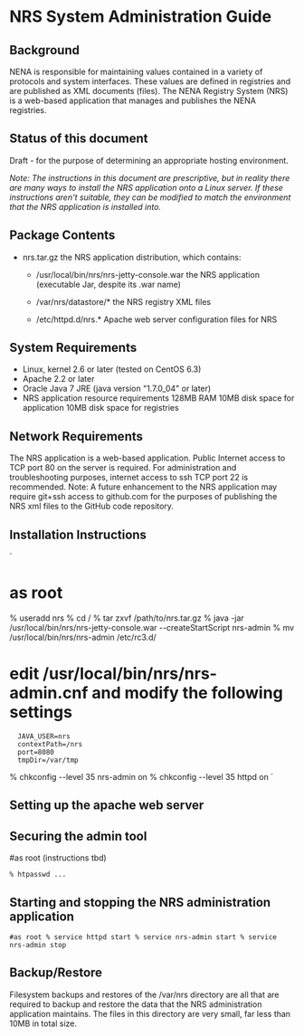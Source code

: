 NRS System Administration Guide
===============================


Background
----------

NENA is responsible for maintaining values contained in a variety of protocols and system interfaces.  These values are defined in registries and are published as XML documents (files).  The NENA Registry System (NRS) is a web-based application that manages and publishes the NENA registries.

Status of this document
-----------------------

Draft - for the purpose of determining an appropriate hosting environment.

_Note: The instructions in this document are prescriptive, but in reality there are many ways to install the NRS application onto a Linux server.  If these instructions aren't suitable, they can be modified to match the environment that the NRS application is installed into._


Package Contents
----------------

* nrs.tar.gz
  the NRS application distribution, which contains:

  * /usr/local/bin/nrs/nrs-jetty-console.war
    the NRS application (executable Jar, despite its .war name)

  * /var/nrs/datastore/*
    the NRS registry XML files

  * /etc/httpd.d/nrs.*
    Apache web server configuration files for NRS


System Requirements
-------------------

* Linux, kernel 2.6 or later (tested on CentOS 6.3)
* Apache 2.2 or later
* Oracle Java 7 JRE (java version "1.7.0_04" or later)
* NRS application resource requirements
  128MB RAM
  10MB disk space for application
  10MB disk space for registries


Network Requirements
--------------------

The NRS application is a web-based application.  Public Internet access to TCP port 80 on the server is required.
For administration and troubleshooting purposes, internet access to ssh TCP port 22 is recommended.
Note: A future enhancement to the NRS application may require git+ssh access to github.com for the purposes of publishing the NRS xml files to the GitHub code repository.


Installation Instructions
-------------------------

`
  # as root
  % useradd nrs
  % cd /
  % tar zxvf /path/to/nrs.tar.gz
  % java -jar /usr/local/bin/nrs/nrs-jetty-console.war --createStartScript nrs-admin
  % mv /usr/local/bin/nrs/nrs-admin /etc/rc3.d/
  # edit /usr/local/bin/nrs/nrs-admin.cnf and modify the following settings
      JAVA_USER=nrs
      contextPath=/nrs
      port=8080
      tmpDir=/var/tmp
  % chkconfig --level 35 nrs-admin on
  % chkconfig --level 35 httpd on
`

Setting up the apache web server
--------------------------------


Securing the admin tool
-----------------------

#as root (instructions tbd)

`
  % htpasswd ...
`

Starting and stopping the NRS administration application
--------------------------------------------------------

`
  #as root
  % service httpd start
  % service nrs-admin start
  % service nrs-admin stop
`

Backup/Restore
--------------

Filesystem backups and restores of the /var/nrs directory are all that are required to backup and restore the data that the NRS administration application maintains.  The files in this directory are very small, far less than 10MB in total size.

